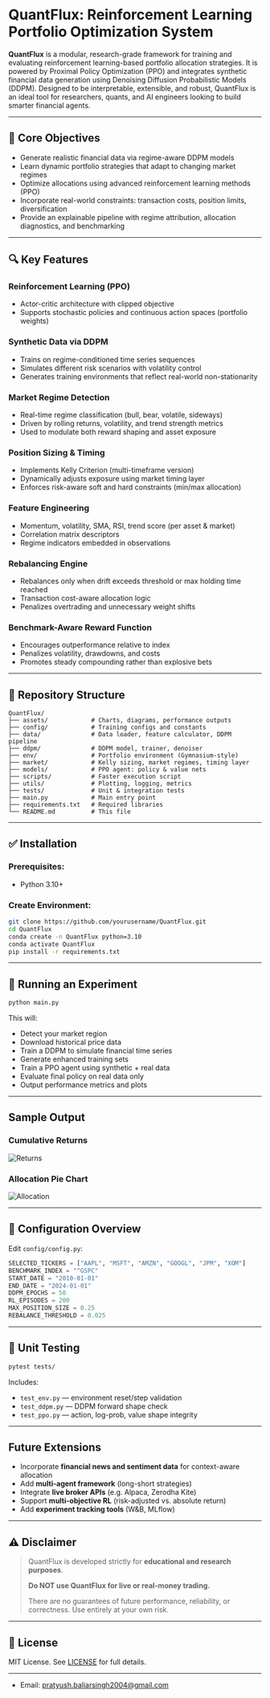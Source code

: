 # QuantFlux: Reinforcement Learning Portfolio Optimization System

**QuantFlux** is a modular, research-grade framework for training and evaluating reinforcement learning-based portfolio allocation strategies. It is powered by Proximal Policy Optimization (PPO) and integrates synthetic financial data generation using Denoising Diffusion Probabilistic Models (DDPM). Designed to be interpretable, extensible, and robust, QuantFlux is an ideal tool for researchers, quants, and AI engineers looking to build smarter financial agents.

---

## 🚀 Core Objectives

* Generate realistic financial data via regime-aware DDPM models
* Learn dynamic portfolio strategies that adapt to changing market regimes
* Optimize allocations using advanced reinforcement learning methods (PPO)
* Incorporate real-world constraints: transaction costs, position limits, diversification
* Provide an explainable pipeline with regime attribution, allocation diagnostics, and benchmarking

---

## 🔍 Key Features

### Reinforcement Learning (PPO)

* Actor-critic architecture with clipped objective
* Supports stochastic policies and continuous action spaces (portfolio weights)

### Synthetic Data via DDPM

* Trains on regime-conditioned time series sequences
* Simulates different risk scenarios with volatility control
* Generates training environments that reflect real-world non-stationarity

### Market Regime Detection

* Real-time regime classification (bull, bear, volatile, sideways)
* Driven by rolling returns, volatility, and trend strength metrics
* Used to modulate both reward shaping and asset exposure

### Position Sizing & Timing

* Implements Kelly Criterion (multi-timeframe version)
* Dynamically adjusts exposure using market timing layer
* Enforces risk-aware soft and hard constraints (min/max allocation)

### Feature Engineering

* Momentum, volatility, SMA, RSI, trend score (per asset & market)
* Correlation matrix descriptors
* Regime indicators embedded in observations

### Rebalancing Engine

* Rebalances only when drift exceeds threshold or max holding time reached
* Transaction cost-aware allocation logic
* Penalizes overtrading and unnecessary weight shifts

### Benchmark-Aware Reward Function

* Encourages outperformance relative to index
* Penalizes volatility, drawdowns, and costs
* Promotes steady compounding rather than explosive bets

---

## 🧱 Repository Structure

```
QuantFlux/
├── assets/            # Charts, diagrams, performance outputs
├── config/            # Training configs and constants
├── data/              # Data loader, feature calculator, DDPM pipeline
├── ddpm/              # DDPM model, trainer, denoiser
├── env/               # Portfolio environment (Gymnasium-style)
├── market/            # Kelly sizing, market regimes, timing layer
├── models/            # PPO agent: policy & value nets
├── scripts/           # Faster execution script
├── utils/             # Plotting, logging, metrics
├── tests/             # Unit & integration tests
├── main.py            # Main entry point
├── requirements.txt   # Required libraries
└── README.md          # This file
```

---

## ✅ Installation

### Prerequisites:

* Python 3.10+

### Create Environment:

```bash
git clone https://github.com/yourusername/QuantFlux.git
cd QuantFlux
conda create -n QuantFlux python=3.10
conda activate QuantFlux
pip install -r requirements.txt
```

---

## 🧪 Running an Experiment

```bash
python main.py
```

This will:

* Detect your market region
* Download historical price data
* Train a DDPM to simulate financial time series
* Generate enhanced training sets
* Train a PPO agent using synthetic + real data
* Evaluate final policy on real data only
* Output performance metrics and plots

---

##  Sample Output

### Cumulative Returns

![Returns](assets/performance_plot_us.jpeg)

### Allocation Pie Chart

![Allocation](assets/final_allocation_us.jpeg)

---

## 🔧 Configuration Overview

Edit `config/config.py`:

```python
SELECTED_TICKERS = ["AAPL", "MSFT", "AMZN", "GOOGL", "JPM", "XOM"]
BENCHMARK_INDEX = "^GSPC"
START_DATE = "2010-01-01"
END_DATE = "2024-01-01"
DDPM_EPOCHS = 50
RL_EPISODES = 200
MAX_POSITION_SIZE = 0.25
REBALANCE_THRESHOLD = 0.025
```

---

## 🧪 Unit Testing

```bash
pytest tests/
```

Includes:

* `test_env.py` — environment reset/step validation
* `test_ddpm.py` — DDPM forward shape check
* `test_ppo.py` — action, log-prob, value shape integrity

---

##  Future Extensions

* Incorporate **financial news and sentiment data** for context-aware allocation
* Add **multi-agent framework** (long-short strategies)
* Integrate **live broker APIs** (e.g. Alpaca, Zerodha Kite)
* Support **multi-objective RL** (risk-adjusted vs. absolute return)
* Add **experiment tracking tools** (W\&B, MLflow)

---

## ⚠️ Disclaimer

> QuantFlux is developed strictly for **educational and research purposes**.
>
> **Do NOT use QuantFlux for live or real-money trading.**
>
> There are no guarantees of future performance, reliability, or correctness. Use entirely at your own risk.

---

## 📄 License

MIT License. See [LICENSE](LICENSE) for full details.

---


* Email: [pratyush.baliarsingh2004@gmail.com](mailto:pratyush.baliarsingh2004@gmail.com)

